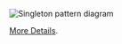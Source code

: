 ![Singleton pattern diagram](https://refactoring.guru/images/patterns/diagrams/singleton/structure-uk.png)

[More Details](https://refactoring.guru/uk/design-patterns/singleton).

